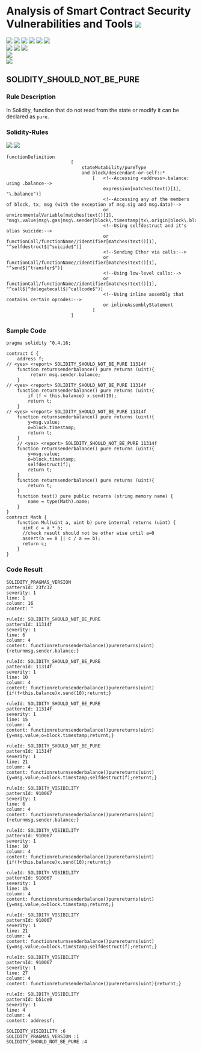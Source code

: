 # Analysis of Smart Contract Security Vulnerabilities and Tools ![](https://img.shields.io/badge/-Live-brightgreen)
![](https://img.shields.io/badge/Batch-UG21CYS-lightgreen) ![](https://img.shields.io/badge/Batch-PG21CYS-green) ![](https://img.shields.io/badge/Batch-UG22CYS-lightgreen) ![](https://img.shields.io/badge/Batch-PG21CYS-green) ![](https://img.shields.io/badge/Batch-PhD-darkgreen) ![](https://img.shields.io/badge/-B_RIG-darkgreen)<br/>   ![](https://img.shields.io/badge/BlockchainCourse-21CY712-green)  ![](https://img.shields.io/badge/-M.Tech_Dissertation-blue) ![](https://img.shields.io/badge/Focus-Smart_Contract_Security-yellow) <br/>
![](https://img.shields.io/badge/Blockchain-Ethereum-blue)   <br/> 
![](https://img.shields.io/badge/Language-Solidity-blue)

## SOLIDITY_SHOULD_NOT_BE_PURE
### Rule Description
<p>In Solidity, function that do not read from the state or modify it can be declared as <code>pure</code>.
</p>

### Solidity-Rules

![](https://img.shields.io/badge/Pattern_ID-11314f-gold) ![](https://img.shields.io/badge/Severity-1-brown) 

```
functionDefinition
                        [
                            stateMutability/pureType
                            and block/descendant-or-self::*
                                [   <!--Accessing <address>.balance: using .balance-->
                                    expression[matches(text()[1], "\.balance")]
                                    <!--Accessing any of the members of block, tx, msg (with the exception of msg.sig and msg.data)-->
                                    or environmentalVariable[matches(text()[1], "msg\.value|msg\.gas|msg\.sender|block\.timestamp|tx\.origin|block\.blockhash|block\.coinbase|block\.difficulty|block\.gaslimit|block\.number|block\.blockhash|block\.coinbase|tx\.gasprice")]
                                    <!--Using selfdestruct and it's alias suicide:-->
                                    or functionCall/functionName//identifier[matches(text()[1], "^selfdestruct$|^suicide$")]
                                    <!--Sending Ether via calls:-->
                                    or functionCall/functionName//identifier[matches(text()[1], "^send$|^transfer$")]
                                    <!--Using low-level calls:-->
                                    or functionCall/functionName//identifier[matches(text()[1], "^call$|^delegatecall$|^callcode$")]
                                    <!--Using inline assembly that contains certain opcodes:-->
                                    or inlineAssemblyStatement
                                ]
                        ]
```

### Sample Code

```
pragma solidity ^0.4.16;

contract C {
    address f;
// <yes> <report> SOLIDITY_SHOULD_NOT_BE_PURE 11314f
    function returnsenderbalance() pure returns (uint){
         return msg.sender.balance;
    }
// <yes> <report> SOLIDITY_SHOULD_NOT_BE_PURE 11314f
    function returnsenderbalance() pure returns (uint){
        if (f < this.balance) x.send(10);
        return t;
    }
// <yes> <report> SOLIDITY_SHOULD_NOT_BE_PURE 11314f
    function returnsenderbalance() pure returns (uint){
        y=msg.value;
        o=block.timestamp;
        return t;
    }
    // <yes> <report> SOLIDITY_SHOULD_NOT_BE_PURE 11314f
    function returnsenderbalance() pure returns (uint){
        y=msg.value;
        o=block.timestamp;
        selfdestruct(f);
        return t;
    }
    function returnsenderbalance() pure returns (uint){
        return t;
    }
    function test() pure public returns (string memory name) {
        name = type(Math).name;
    }
}
contract Math {
    function Mul(uint a, uint b) pure internal returns (uint) {
      uint c = a * b;
      //check result should not be other wise until a=0
      assert(a == 0 || c / a == b);
      return c;
    }
}
```

### Code Result

```
SOLIDITY_PRAGMAS_VERSION
patternId: 23fc32
severity: 1
line: 1
column: 16
content: ^

ruleId: SOLIDITY_SHOULD_NOT_BE_PURE
patternId: 11314f
severity: 1
line: 6
column: 4
content: functionreturnsenderbalance()purereturns(uint){returnmsg.sender.balance;}

ruleId: SOLIDITY_SHOULD_NOT_BE_PURE
patternId: 11314f
severity: 1
line: 10
column: 4
content: functionreturnsenderbalance()purereturns(uint){if(f<this.balance)x.send(10);returnt;}

ruleId: SOLIDITY_SHOULD_NOT_BE_PURE
patternId: 11314f
severity: 1
line: 15
column: 4
content: functionreturnsenderbalance()purereturns(uint){y=msg.value;o=block.timestamp;returnt;}

ruleId: SOLIDITY_SHOULD_NOT_BE_PURE
patternId: 11314f
severity: 1
line: 21
column: 4
content: functionreturnsenderbalance()purereturns(uint){y=msg.value;o=block.timestamp;selfdestruct(f);returnt;}

ruleId: SOLIDITY_VISIBILITY
patternId: 910067
severity: 1
line: 6
column: 4
content: functionreturnsenderbalance()purereturns(uint){returnmsg.sender.balance;}

ruleId: SOLIDITY_VISIBILITY
patternId: 910067
severity: 1
line: 10
column: 4
content: functionreturnsenderbalance()purereturns(uint){if(f<this.balance)x.send(10);returnt;}

ruleId: SOLIDITY_VISIBILITY
patternId: 910067
severity: 1
line: 15
column: 4
content: functionreturnsenderbalance()purereturns(uint){y=msg.value;o=block.timestamp;returnt;}

ruleId: SOLIDITY_VISIBILITY
patternId: 910067
severity: 1
line: 21
column: 4
content: functionreturnsenderbalance()purereturns(uint){y=msg.value;o=block.timestamp;selfdestruct(f);returnt;}

ruleId: SOLIDITY_VISIBILITY
patternId: 910067
severity: 1
line: 27
column: 4
content: functionreturnsenderbalance()purereturns(uint){returnt;}

ruleId: SOLIDITY_VISIBILITY
patternId: b51ce0
severity: 1
line: 4
column: 4
content: addressf;

SOLIDITY_VISIBILITY :6
SOLIDITY_PRAGMAS_VERSION :1
SOLIDITY_SHOULD_NOT_BE_PURE :4

```
